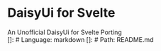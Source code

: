 # DaisyUi for Svelte

An Unofficial DaisyUi for Svelte Porting    
    []: # Language: markdown
    []: # Path: README.md
